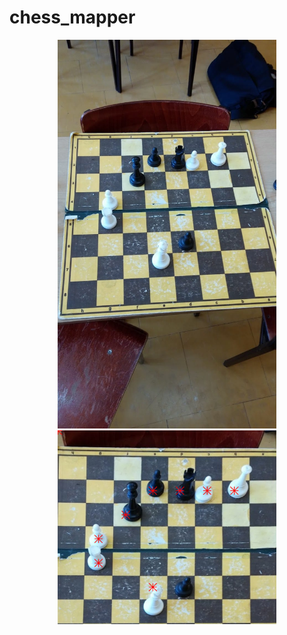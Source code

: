 # chess_mapper

<p align="center">
  <img src="examples/14.jpg" width="350" title="hover text">
  <img src="examples/mid.png" width="350" alt="accessibility text">
</p>
